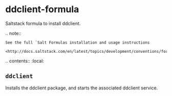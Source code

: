 ddclient-formula
================

Saltstack formula to install ddclient.

.. note::

    See the full `Salt Formulas installation and usage instructions
        <http://docs.saltstack.com/en/latest/topics/development/conventions/formulas.html>`_.

.. contents::
    :local:


``ddclient``
------------

Installs the ddclient package, and starts the associated ddclient service.
